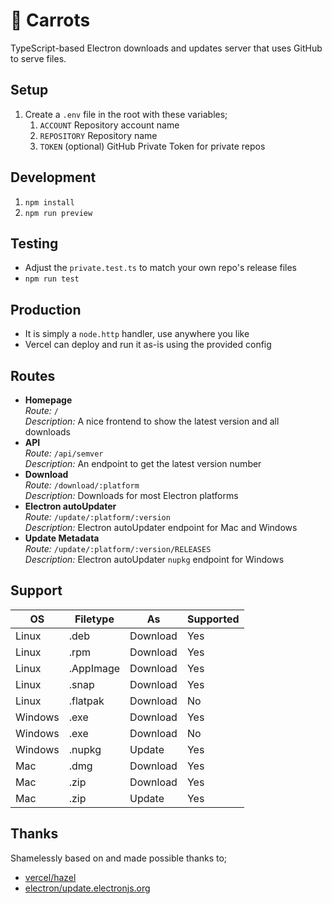 # 🥕 Carrots

TypeScript-based Electron downloads and updates server that uses GitHub to serve files.

## Setup

1. Create a `.env` file in the root with these variables;
   1. `ACCOUNT` Repository account name
   2. `REPOSITORY` Repository name
   3. `TOKEN` (optional) GitHub Private Token for private repos

## Development

1. `npm install`
2. `npm run preview`

## Testing

- Adjust the `private.test.ts` to match your own repo's release files
- `npm run test`

## Production

- It is simply a `node.http` handler, use anywhere you like
- Vercel can deploy and run it as-is using the provided config

## Routes

- **Homepage**\
  _Route:_ `/`\
  _Description:_ A nice frontend to show the latest version and all downloads
- **API**\
  _Route:_ `/api/semver`\
  _Description:_ An endpoint to get the latest version number
- **Download**\
  _Route:_ `/download/:platform`\
  _Description:_ Downloads for most Electron platforms
- **Electron autoUpdater**\
  _Route:_ `/update/:platform/:version`\
  _Description:_ Electron autoUpdater endpoint for Mac and Windows
- **Update Metadata**\
  _Route:_ `/update/:platform/:version/RELEASES`\
  _Description:_ Electron autoUpdater `nupkg` endpoint for Windows

## Support

| OS      | Filetype  | As       | Supported |
| ------- | --------- | -------- | --------- |
| Linux   | .deb      | Download | Yes       |
| Linux   | .rpm      | Download | Yes       |
| Linux   | .AppImage | Download | Yes       |
| Linux   | .snap     | Download | Yes       |
| Linux   | .flatpak  | Download | No        |
| Windows | .exe      | Download | Yes       |
| Windows | .exe      | Download | No        |
| Windows | .nupkg    | Update   | Yes       |
| Mac     | .dmg      | Download | Yes       |
| Mac     | .zip      | Download | Yes       |
| Mac     | .zip      | Update   | Yes       |

## Thanks

Shamelessly based on and made possible thanks to;

- [vercel/hazel](https://github.com/vercel/hazel)
- [electron/update.electronjs.org](https://github.com/electron/update.electronjs.org)
